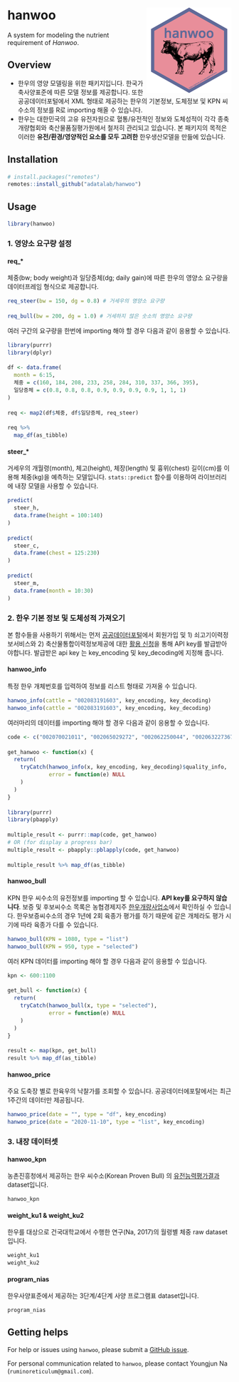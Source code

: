 hanwoo <img src="man/figures/logo.png" align="right" />
=======================================================

A system for modeling the nutrient requirement of *Hanwoo*.

## Overview

- 한우의 영양 모델링을 위한 패키지입니다. 한국가축사양표준에 따른 모델 정보를 제공합니다. 또한 공공데이터포털에서 XML 형태로 제공하는 한우의 기본정보, 도체정보 및 KPN 씨수소의 정보를 R로 importing 해올 수 있습니다.   
- 한우는 대한민국의 고유 유전자원으로 혈통/유전적인 정보와 도체성적이 각각 종축개량협회와 축산물품질평가원에서 철저히 관리되고 있습니다. 본 패키지의 목적은 이러한 **유전/환경/영양적인 요소를 모두 고려한** 한우생산모델을 만듦에 있습니다.

## Installation

```r
# install.packages("remotes")
remotes::install_github("adatalab/hanwoo")
```

## Usage
```r
library(hanwoo)
```

### 1. 영양소 요구량 설정

#### req\_\*

체중(bw; body weight)과 일당증체(dg; daily gain)에 따른 한우의 영양소 요구량을 데이터프레임 형식으로 제공합니다.

```r
req_steer(bw = 150, dg = 0.8) # 거세우의 영양소 요구량

req_bull(bw = 200, dg = 1.0) # 거세하지 않은 숫소의 영양소 요구량
```

여러 구간의 요구량을 한번에 importing 해야 할 경우 다음과 같이 응용할 수 있습니다.

```r
library(purrr)
library(dplyr)

df <- data.frame(
  month = 6:15,
  체중 = c(160, 184, 208, 233, 258, 284, 310, 337, 366, 395),
  일당증체 = c(0.8, 0.8, 0.8, 0.9, 0.9, 0.9, 0.9, 1, 1, 1)
)

req <- map2(df$체중, df$일당증체, req_steer)

req %>%
  map_df(as_tibble)
```

#### steer\_\*

거세우의 개월령(month), 체고(height), 체장(length) 및 흉위(chest) 길이(cm)를 이용해 체중(kg)을 예측하는 모델입니다. `stats::predict` 함수를 이용하여 라이브러리에 내장 모델을 사용할 수 있습니다.

```r
predict(
  steer_h,
  data.frame(height = 100:140)
)

predict(
  steer_c,
  data.frame(chest = 125:230)
)

predict(
  steer_m,
  data.frame(month = 10:30)
)
```

### 2. 한우 기본 정보 및 도체성적 가져오기

본 함수들을 사용하기 위해서는 먼저 [공공데이터포털](data.go.kr)에서 회원가입 및 1) 쇠고기이력정보서비스와 2) 축산물통합이력정보제공에 대한 [활용 신청](https://www.data.go.kr/dataset/15000483/openapi.do)을 통해 API key를 발급받아야합니다. 발급받은 api key 는 key_encoding 및 key_decoding에 지정해 줍니다.

#### hanwoo_info

특정 한우 개체번호를 입력하여 정보를 리스트 형태로 가져올 수 있습니다.

```r
hanwoo_info(cattle = "002083191603", key_encoding, key_decoding)
hanwoo_info(cattle = "002083191603", key_encoding, key_decoding)
```

여러마리의 데이터를 importing 해야 할 경우 다음과 같이 응용할 수 있습니다.

```r
code <- c("002070021011", "002065029272", "002062250044", "002063227367", "002066994812", "002067050894", "002064505530", "002070394423", "002064488463", "002064501114", "002121614931")

get_hanwoo <- function(x) {
  return(
    tryCatch(hanwoo_info(x, key_encoding, key_decoding)$quality_info, 
             error = function(e) NULL
    )
  )
} 

library(purrr)
library(pbapply)

multiple_result <- purrr::map(code, get_hanwoo)
# OR (for display a progress bar)
multiple_result <- pbapply::pblapply(code, get_hanwoo)

multiple_result %>% map_df(as_tibble)
```

#### hanwoo_bull

KPN 한우 씨수소의 유전정보를 importing 할 수 있습니다. **API key를 요구하지 않습니다**. 보증 및 후보씨수소 목록은 농협경제지주 [한우개량사업소](http://www.limc.co.kr/KpnInfo/KpnList.asp)에서 확인하실 수 있습니다. 한우보증씨수소의 경우 1년에 2회 육종가 평가를 하기 때문에 같은 개체라도 평가 시기에 따라 육종가 다를 수 있습니다.

```r
hanwoo_bull(KPN = 1080, type = "list")
hanwoo_bull(KPN = 950, type = "selected")
```

여러 KPN 데이터를 importing 해야 할 경우 다음과 같이 응용할 수 있습니다.
```r
kpn <- 600:1100

get_bull <- function(x) {
  return(
    tryCatch(hanwoo_bull(x, type = "selected"), 
             error = function(e) NULL
    )
  )
}

result <- map(kpn, get_bull)
result %>% map_df(as_tibble)
```

#### hanwoo_price

주요 도축장 별로 한육우의 낙찰가를 조회할 수 있습니다. 공공데이터에포탈에서는 최근 1주간의 데이터만 제공됩니다.

```r
hanwoo_price(date = "", type = "df", key_encoding)
hanwoo_price(date = "2020-11-10", type = "list", key_encoding)
```


### 3. 내장 데이터셋

#### hanwoo_kpn

농촌진흥청에서 제공하는 한우 씨수소(Korean Proven Bull) 의 [유전능력평가결과](https://www.nias.go.kr/front/prboardView.do?cmCode=M090814150801285&boardSeqNum=2482) dataset입니다.

```r
hanwoo_kpn
```

#### weight_ku1 & weight_ku2

한우를 대상으로 건국대학교에서 수행한 연구(Na, 2017)의 월령별 체중 raw dataset입니다.

```r
weight_ku1
weight_ku2
```

#### program_nias

한우사양표준에서 제공하는 3단계/4단계 사양 프로그램표 dataset입니다.

```r
program_nias
```

Getting helps
-------------

For help or issues using `hanwoo`, please submit a [GitHub issue](https://github.com/adatalab/hanwoo/issues).

For personal communication related to `hanwoo`, please contact Youngjun Na (`ruminoreticulum@gmail.com`).
